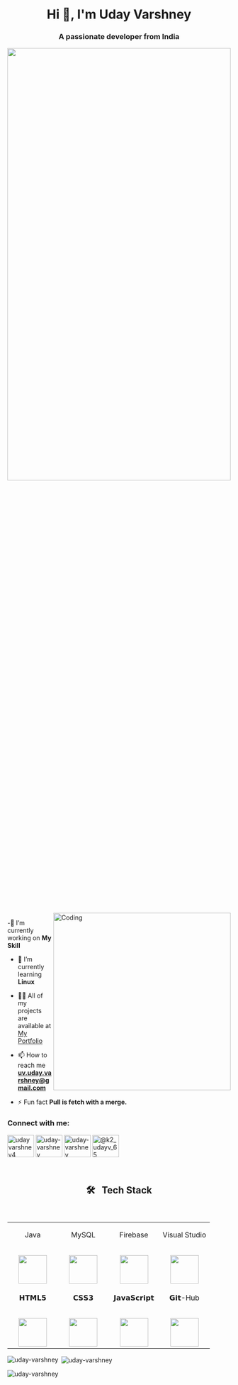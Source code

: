 <h1 align="center">Hi 👋, I'm Uday Varshney</h1>
<h3 align="center">A passionate developer from India</h3>

<img width=100% height=50% pointer-events: none src="https://user-images.githubusercontent.com/74038190/225813708-98b745f2-7d22-48cf-9150-083f1b00d6c9.gif">

<img align="right" alt="Coding" width="400" src="https://mir-s3-cdn-cf.behance.net/project_modules/hd/06f21a161921919.63cd7887d0a70.gif">
<!-- <p align="left"> <img src="https://komarev.com/ghpvc/?username=uditshetty&label=Profile%20views&color=0e75b6&style=flat" alt="uditshetty" /> </p> -->


-🔭 I’m currently working on **My Skill**

- 🌱 I’m currently learning **Linux**

- 👨‍💻 All of my projects are available at [My Portfolio]([https://uditshetty.github.io/](https://uday-varshney.github.io/Portfolio/))

- 📫 How to reach me **uv.uday.varshney@gmail.com**

- ⚡ Fun fact **Pull is fetch with a merge.**

<h3 align="left">Connect with me:</h3>
<p align="left">
<a href="https://twitter.com/udayvarshney4" target="blank"><img align="center" src="https://user-images.githubusercontent.com/74038190/241765460-cc4fe88c-7f7a-41d8-b449-34b7a178c1c6.gif" alt="udayvarshney4" height="50" width="60" /></a>
<a href="https://linkedin.com/in/uday-varshney" target="blank"><img align="center" src="https://user-images.githubusercontent.com/74038190/235294012-0a55e343-37ad-4b0f-924f-c8431d9d2483.gif" alt="uday-varshney" height="50" width="60" /></a>
<a href="https://www.instagram.com/uday__varshney/" target="blank"><img align="center" src="https://user-images.githubusercontent.com/74038190/235294013-a33e5c43-a01c-43f6-b44d-a406d8b4ab75.gif" alt="uday-varshney" height="50" width="60" /></a>
<a href="https://www.hackerrank.com/@k2_udayv_65" target="blank"><img align="center" src="https://raw.githubusercontent.com/rahuldkjain/github-profile-readme-generator/master/src/images/icons/Social/hackerrank.svg" alt="@k2_udayv_65" height="50" width="60" /></a>
</p>

<br>
<h2 align="center" border="0">🛠 &nbsp;
	Tech Stack </h2>

<br>
<table align="center">

<tbody>

 <tr valign="top">

<td width="25%" align="center">

<span>Java</span><br><br>

<img height="64px" src="https://user-images.githubusercontent.com/74038190/212281763-e6ecd7ef-c4aa-45b6-a97c-f33f6bb592bd.gif">

</td>

<td width="25%" align="center">

<span>MySQL</span><br><br>

<img height="64px" src="https://cdn.svgporn.com/logos/mysql.svg">

</td>

<td width="25%" align="center">

<span>Firebase</span><br><br>

<img height="64px" src="https://user-images.githubusercontent.com/74038190/238200431-3c16d4f2-b757-4c70-8f42-43d5dddd2c36.gif">

</td>

<td width="25%" align="center">

<span>Visual Studio</span><br><br>

<img height="64px" src="https://user-images.githubusercontent.com/74038190/212257465-7ce8d493-cac5-494e-982a-5a9deb852c4b.gif">

</td>
	 
</td>

</tr>
 
<tr valign="top">

<td width="25%" align="center">

<span>𝗛𝗧𝗠𝗟𝟱</span><br><br>

<img height="64px" src="https://user-images.githubusercontent.com/74038190/238200426-29fd6286-4e7b-4d6c-818f-c4765d5e39a9.gif">

</td>

<td width="25%" align="center">

<span>𝗖𝗦𝗦𝟯</span><br><br>

<img height="64px" src="https://user-images.githubusercontent.com/74038190/238200428-67f477ed-6624-42da-99f0-1a7b1a16eecb.gif">

</td>

<td width="25%" align="center">

<span>𝗝𝗮𝘃𝗮𝗦𝗰𝗿𝗶𝗽𝘁</span><br><br>

<img height="64px" src="https://user-images.githubusercontent.com/74038190/212257454-16e3712e-945a-4ca2-b238-408ad0bf87e6.gif">

</td>


<td width="25%" align="center">

<span>𝗚𝗶𝘁-Hub</span><br><br>

<img height="64px" src="https://user-images.githubusercontent.com/74038190/212281775-b468df30-4edc-4bf8-a4ee-f52e1aaddc86.gif">

</td>

</td>

</tr>

</tbody>

</table>

<p><img align="left" src="https://github-readme-stats.vercel.app/api/top-langs?username=uday-varshney&show_icons=true&locale=en&layout=compact" alt="uday-varshney" /></p>

<p>&nbsp;<img align="center" src="https://github-readme-stats.vercel.app/api?username=uday-varshney&show_icons=true&locale=en" alt="uday-varshney" /></p>

<p><img align="center" src="https://github-readme-streak-stats.herokuapp.com/?user=uday-varshney&" alt="uday-varshney" /></p>

